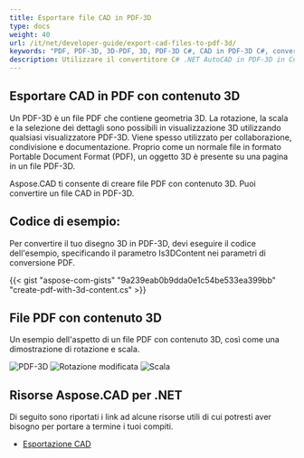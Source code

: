 ```yaml
---
title: Esportare file CAD in PDF-3D
type: docs
weight: 40
url: /it/net/developer-guide/export-cad-files-to-pdf-3d/
keywords: "PDF, PDF-3D, 3D-PDF, 3D, PDF-3D C#, CAD in PDF-3D C#, convertire AutoCAD, convertire autocad in pdf-3d"
description: Utilizzare il convertitore C# .NET AutoCAD in PDF-3D in C#. Puoi convertire un modello 3D in PDF-3D in C# .NET.
---
```


## **Esportare CAD in PDF con contenuto 3D**

Un PDF-3D è un file PDF che contiene geometria 3D. La rotazione, la scala e la selezione dei dettagli sono possibili in visualizzazione 3D utilizzando qualsiasi visualizzatore PDF-3D. Viene spesso utilizzato per collaborazione, condivisione e documentazione. Proprio come un normale file in formato Portable Document Format (PDF), un oggetto 3D è presente su una pagina in un file PDF-3D.

Aspose.CAD ti consente di creare file PDF con contenuto 3D. Puoi convertire un file CAD in PDF-3D.

## **Codice di esempio:**

Per convertire il tuo disegno 3D in PDF-3D, devi eseguire il codice dell'esempio, specificando il parametro Is3DContent nei parametri di conversione PDF.

{{< gist "aspose-com-gists" "9a239eab0b9dda0e1c54be533ea399bb" "create-pdf-with-3d-content.cs" >}}

## **File PDF con contenuto 3D**

Un esempio dell'aspetto di un file PDF con contenuto 3D, così come una dimostrazione di rotazione e scala.

![PDF-3D](/cad/_assets/guide/pdf-3d/result.png)
![Rotazione modificata](/cad/_assets/guide/pdf-3d/rotate.png)
![Scala](/cad/_assets/guide/pdf-3d/scaling.png)

## **Risorse Aspose.CAD per .NET**

Di seguito sono riportati i link ad alcune risorse utili di cui potresti aver bisogno per portare a termine i tuoi compiti.

- [Esportazione CAD](/it/cad/net/exporting-cad/)
